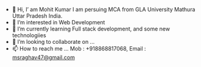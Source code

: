 - 👋 Hi, I’ am Mohit Kumar I am persuing MCA from GLA University Mathura Uttar Pradesh India.
- 👀 I’m interested in Web Development
- 🌱 I’m currently learning Full stack development, and some new technologiies 
- 💞️ I’m looking to collaborate on ...
- 📫 How to reach me ... Mob : +918868817068, Email : msraghav47@gmail.com

<!---
msraghav47/msraghav47 is a ✨ special ✨ repository because its `README.md` (this file) appears on your GitHub profile.
You can click the Preview link to take a look at your changes.
--->
